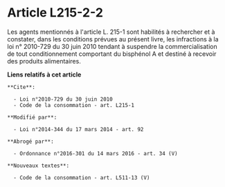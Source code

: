 # Article L215-2-2

Les agents mentionnés à l'article L. 215-1 sont habilités à rechercher et à constater, dans les conditions prévues au présent
livre, les infractions à la loi n° 2010-729 du 30 juin 2010 tendant à suspendre la commercialisation de tout conditionnement
comportant du bisphénol A et destiné à recevoir des produits alimentaires.

**Liens relatifs à cet article**

	**Cite**:

	  - Loi n°2010-729 du 30 juin 2010
	  - Code de la consommation - art. L215-1

	**Modifié par**:

	  - Loi n°2014-344 du 17 mars 2014 - art. 92

	**Abrogé par**:

	  - Ordonnance n°2016-301 du 14 mars 2016 - art. 34 (V)

	**Nouveaux textes**:

	  - Code de la consommation - art. L511-13 (V)
